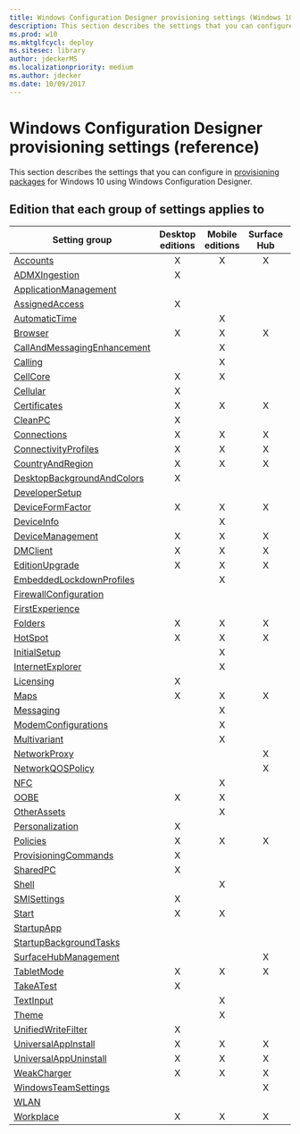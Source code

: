 ```yaml
---
title: Windows Configuration Designer provisioning settings (Windows 10)
description: This section describes the settings that you can configure in provisioning packages for Windows 10 using Windows Configuration Designer.
ms.prod: w10
ms.mktglfcycl: deploy
ms.sitesec: library
author: jdeckerMS
ms.localizationpriority: medium
ms.author: jdecker
ms.date: 10/09/2017
---
```


# Windows Configuration Designer provisioning settings (reference)

This section describes the settings that you can configure in [provisioning packages](../provisioning-packages/provisioning-packages.md) for Windows 10 using Windows Configuration Designer. 

## Edition that each group of settings applies to

| Setting group | Desktop editions | Mobile editions | Surface Hub | HoloLens | IoT Core |
| --- | :---: | :---: | :---: | :---: | :---: |
| [Accounts](wcd-accounts.md) | X | X | X | X | X |
| [ADMXIngestion](wcd-admxingestion.md) | X | | | | |
| [ApplicationManagement](wcd-applicationmanagement.md) |  |  |  |  | X |
| [AssignedAccess](wcd-assignedaccess.md) | X |  | | X | |
| [AutomaticTime](wcd-automatictime.md) | | X | | | |
| [Browser](wcd-browser.md) | X | X | X | X |  |
| [CallAndMessagingEnhancement](wcd-callandmessagingenhancement.md) | | X | | | |
| [Calling](wcd-calling.md) | | X | | | |
| [CellCore](wcd-cellcore.md) | X | X | | | |
| [Cellular](wcd-cellular.md) | X |  |  |  |  |
| [Certificates](wcd-certificates.md) | X | X | X | X | X |
| [CleanPC](wcd-cleanpc.md) | X |  |  |  |  |
| [Connections](wcd-connections.md) | X | X | X | X |  |
| [ConnectivityProfiles](wcd-connectivityprofiles.md) | X | X | X | X | X |
| [CountryAndRegion](wcd-countryandregion.md) | X | X | X | X |  |
| [DesktopBackgroundAndColors](wcd-desktopbackgroundandcolors.md) | X |  |  |  |  |
| [DeveloperSetup](wcd-developersetup.md) |  |  |  | X |  |
| [DeviceFormFactor](wcd-deviceformfactor.md) |  X | X | X | X |  |
| [DeviceInfo](wcd-deviceinfo.md) | | X | | | |
| [DeviceManagement](wcd-devicemanagement.md) |  X | X | X | X |  |
| [DMClient](wcd-dmclient.md) | X | X | X | X | X |
| [EditionUpgrade](wcd-editionupgrade.md) | X | X | X | X |  |
| [EmbeddedLockdownProfiles](wcd-embeddedlockdownprofiles.md) |  | X |  |  |  |
| [FirewallConfiguration](wcd-firewallconfiguration.md) |  |  |  |  | X |
| [FirstExperience](wcd-firstexperience.md) |  |  |  | X |  |
| [Folders](wcd-folders.md) |X | X | X | X |  |
| [HotSpot](wcd-hotspot.md) | X | X | X | X | X |
| [InitialSetup](wcd-initialsetup.md) |  | X |  |  |  |
| [InternetExplorer](wcd-internetexplorer.md) |  | X |  |  |  |
| [Licensing](wcd-licensing.md) | X |  |  |  |  |
| [Maps](wcd-maps.md) |X | X | X | X |  |
| [Messaging](wcd-messaging.md) |  | X |  |  |  |
| [ModemConfigurations](wcd-modemconfigurations.md) |  | X |  |  |  |
| [Multivariant](wcd-multivariant.md) |  | X |  |  |  |
| [NetworkProxy](wcd-networkproxy.md) |  |  | X |  |  |
| [NetworkQOSPolicy](wcd-networkqospolicy.md) |  |  | X |  |  |
| [NFC](wcd-nfc.md) |  | X |  |  |  |
| [OOBE](wcd-oobe.md) | X | X |  |  |  |
| [OtherAssets](wcd-otherassets.md) |  | X |  |  |  |
| [Personalization](wcd-personalization.md) | X |  |  |  |  |
| [Policies](wcd-policies.md) | X | X | X | X | X |
| [ProvisioningCommands](wcd-provisioningcommands.md) | X |  |  |  |  |
| [SharedPC](wcd-sharedpc.md) | X |  |  |  |  |
| [Shell](wcd-shell.md) |  | X |  |  |  |
| [SMISettings](wcd-smisettings.md) | X |  |  |  |  |
| [Start](wcd-start.md) | X | X |  |  |  |
| [StartupApp](wcd-startupapp.md) |  |  |  |  | X |
| [StartupBackgroundTasks](wcd-startupbackgroundtasks.md) |  |  |  |  | X |
| [SurfaceHubManagement](wcd-surfacehubmanagement.md) |  |  |  X  |  |  |
| [TabletMode](wcd-tabletmode.md) |X | X | X | X |  |
| [TakeATest](wcd-takeatest.md) | X |  |  |  |  |
| [TextInput](wcd-textinput.md) |  | X |  |  |  |
| [Theme](wcd-theme.md) |  | X |  |  |  |
| [UnifiedWriteFilter](wcd-unifiedwritefilter.md) | X |  |  |  |  |
| [UniversalAppInstall](wcd-universalappinstall.md) | X | X | X | X | X |
| [UniversalAppUninstall](wcd-universalappuninstall.md) | X | X | X | X | X |
| [WeakCharger](wcd-weakcharger.md) |X | X | X | X |  |
| [WindowsTeamSettings](wcd-windowsteamsettings.md) |  |  | X |  |  |
| [WLAN](wcd-wlan.md) |  |  |  | X |  |
| [Workplace](wcd-workplace.md) |X | X | X | X | X |



